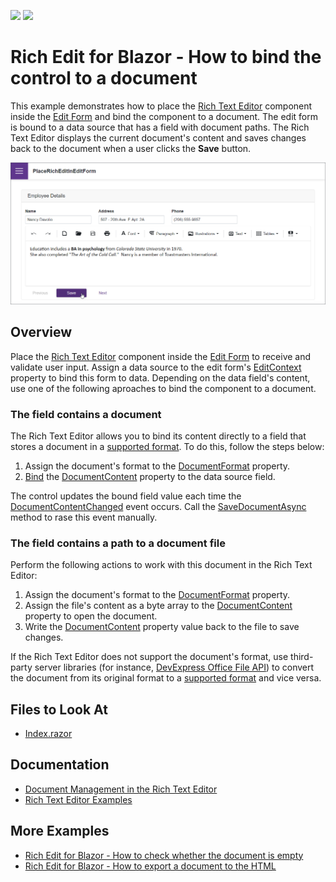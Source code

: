 <!-- default badges list -->
[![](https://img.shields.io/badge/Open_in_DevExpress_Support_Center-FF7200?style=flat-square&logo=DevExpress&logoColor=white)](https://supportcenter.devexpress.com/ticket/details/T1108948)
[![](https://img.shields.io/badge/📖_How_to_use_DevExpress_Examples-e9f6fc?style=flat-square)](https://docs.devexpress.com/GeneralInformation/403183)
<!-- default badges end -->
# Rich Edit for Blazor - How to bind the control to a document

This example demonstrates how to place the [Rich Text Editor](https://docs.devexpress.com/Blazor/401891/rich-text-editor) component inside the [Edit Form](https://docs.microsoft.com/en-us/dotnet/api/microsoft.aspnetcore.components.forms.editform?view=aspnetcore-6.0) and bind the component to a document. The edit form is bound to a data source that has a field with document paths. The Rich Text Editor displays the current document's content and saves changes back to the document when a user clicks the **Save** button.

![Blazor DxRichEdit bind component to a document](/images/place-rich-in-edit-form.png)

## Overview

Place the [Rich Text Editor](https://docs.devexpress.com/Blazor/401891/rich-text-editor) component inside the [Edit Form](https://docs.microsoft.com/en-us/dotnet/api/microsoft.aspnetcore.components.forms.editform?view=aspnetcore-6.0) to receive and validate user input. Assign a data source to the edit form's [EditContext](https://docs.microsoft.com/en-us/dotnet/api/microsoft.aspnetcore.components.forms.editform.editcontext?view=aspnetcore-6.0#microsoft-aspnetcore-components-forms-editform-editcontext) property to bind this form to data. Depending on the data field's content, use one of the following aproaches to bind the component to a document.

### The field contains a document

The Rich Text Editor allows you to bind its content directly to a field that stores a document in a [supported format](https://docs.devexpress.com/Blazor/403344/rich-edit/document-management#document-formats). To do this, follow the steps below:

1. Assign the document's format to the [DocumentFormat](https://docs.devexpress.com/Blazor/DevExpress.Blazor.RichEdit.DxRichEdit.DocumentFormat) property.
2. [Bind](https://docs.devexpress.com/Blazor/402330/common-concepts/two-way-data-binding) the [DocumentContent](https://docs.devexpress.com/Blazor/DevExpress.Blazor.RichEdit.DxRichEdit.DocumentContent) property to the data source field.

The control updates the bound field value each time the [DocumentContentChanged](https://docs.devexpress.com/Blazor/DevExpress.Blazor.RichEdit.DxRichEdit.DocumentContentChanged) event occurs. Call the [SaveDocumentAsync](https://docs.devexpress.com/Blazor/DevExpress.Blazor.RichEdit.DxRichEdit.SaveDocumentAsync(System.Threading.CancellationToken)) method to rase this event manually.

### The field contains a path to a document file

Perform the following actions to work with this document in the Rich Text Editor:

1. Assign the document's format to the [DocumentFormat](https://docs.devexpress.com/Blazor/DevExpress.Blazor.RichEdit.DxRichEdit.DocumentFormat) property.
2. Assign the file's content as a byte array to the [DocumentContent](https://docs.devexpress.com/Blazor/DevExpress.Blazor.RichEdit.DxRichEdit.DocumentContent) property to open the document.
3. Write the [DocumentContent](https://docs.devexpress.com/Blazor/DevExpress.Blazor.RichEdit.DxRichEdit.DocumentContent) property value back to the file to save changes.

If the Rich Text Editor does not support the document's format, use third-party server libraries (for instance, [DevExpress Office File API](https://docs.devexpress.com/OfficeFileAPI/17488/word-processing-document-api)) to convert the document from its original format to a [supported format](https://docs.devexpress.com/Blazor/403344/rich-edit/document-management#document-formats) and vice versa.

## Files to Look At

- [Index.razor](./CS/PlaceRichEditInEditForm/Pages/Index.razor)

## Documentation

- [Document Management in the Rich Text Editor](https://docs.devexpress.com/Blazor/403344/rich-edit/document-management)
- [Rich Text Editor Examples](https://docs.devexpress.com/Blazor/403343/rich-edit/examples)
 
## More Examples

- [Rich Edit for Blazor - How to check whether the document is empty](https://github.com/DevExpress-Examples/blazor-dxrichedit-check-if-document-is-empty)
- [Rich Edit for Blazor - How to export a document to the HTML](https://github.com/DevExpress-Examples/blazor-dxrichedit-export-to-html)
